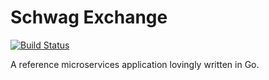 # Schwag Exchange

[![Build Status](https://drone.andr.io/api/badges/betandr/schwag-exchange/status.svg)](https://drone.andr.io/betandr/schwag-exchange)

A reference microservices application lovingly written in Go.
